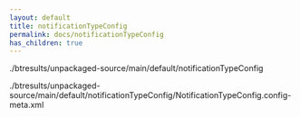```yaml
---
layout: default
title: notificationTypeConfig
permalink: docs/notificationTypeConfig
has_children: true
---
```




./btresults/unpackaged-source/main/default/notificationTypeConfig

./btresults/unpackaged-source/main/default/notificationTypeConfig/NotificationTypeConfig.config-meta.xml

